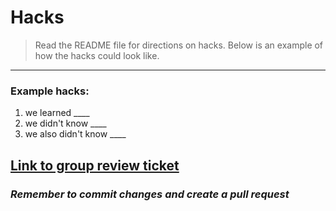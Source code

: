 # Hacks
 > Read the README file for directions on hacks. Below is an example of how the hacks could look like. 
  ----------------------
  ### Example hacks:
  1. we learned ____
  2. we didn't know ____
  3. we also didn't know ____

  <a href="">Link to group review ticket</a>
  ------------------

  ### *Remember to commit changes and create a pull request*
